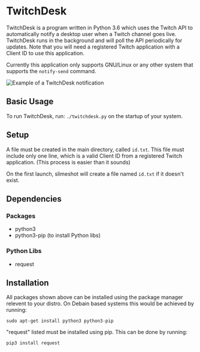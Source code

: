 # TwitchDesk

TwitchDesk is a program written in Python 3.6 which uses the Twitch API to automatically
notify a desktop user when a Twitch channel goes live. TwitchDesk runs in the background and will poll the API periodically for updates. Note that you will need a registered Twitch application with a Client ID to use this application.

Currently this application only supports GNU/Linux or any other system that supports the `notify-send` command.


![Example of a TwitchDesk notification](http://slimecorp.biz/i/1524062266.png)


## Basic Usage
To run TwitchDesk, run:
`./twitchdesk.py`
on the startup of your system.

## Setup
A file must be created in the main directory, called `id.txt`.
This file must include only one line, which is a valid Client ID
from a registered Twitch application. (This process is easier than it sounds)

On the first launch, slimeshot will create a file named `id.txt` if it doesn't exist.


## Dependencies
### Packages
-   python3
-   python3-pip (to install Python libs)

### Python Libs
-   request

## Installation

All packages shown above can be installed using the package manager relevent to your distro.
On Debain based systems this would be achieved by running:

`sudo apt-get install python3 python3-pip`

"request" listed must be installed using pip. This can be done by running:

`pip3 install request`
